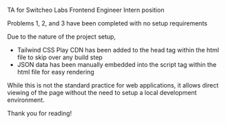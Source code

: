TA for Switcheo Labs Frontend Engineer Intern position

Problems 1, 2, and 3 have been completed with no setup requirements

Due to the nature of the project setup,
- Tailwind CSS Play CDN has been added to the head tag within the html file to skip over any build step
- JSON data has been manually embedded into the script tag within the html file for easy rendering

While this is not the standard practice for web applications, it allows direct viewing of the page
without the need to setup a local development environment.

Thank you for reading!
